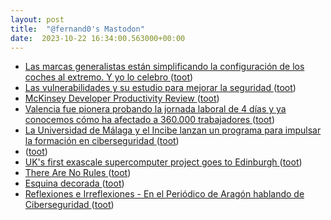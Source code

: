 ```yaml
---
layout: post
title:  "@fernand0's Mastodon"
date:  2023-10-22 16:34:00.563000+00:00
---
```

*  [Las marcas generalistas están simplificando la configuración de los coches al extremo. Y yo lo celebro ](https://www.xataka.com/movilidad/marcas-generalistas-estan-simplificando-configuracion-coches-al-extremo-yo-celebr) ([toot](https://mastodon.social/@fernand0/111279632584725859))
*  [Las vulnerabilidades y su estudio para mejorar la seguridad ](https://fernand0.github.io//fallos-dia-cero) ([toot](https://mastodon.social/@fernand0/111279544996428881))
*  [McKinsey Developer Productivity Review ](https://dannorth.net/mckinsey-review) ([toot](https://mastodon.social/@fernand0/111279289675169504))
*  [Valencia fue pionera probando la jornada laboral de 4 días y ya conocemos cómo ha afectado a 360.000 trabajadores ](https://www.genbeta.com/actualidad/valencia-fue-pionera-probando-jornada-laboral-4-dias-conocemos-como-ha-afectado-a-360-000-trabajadore) ([toot](https://mastodon.social/@fernand0/111279068246045865))
*  [La Universidad de Málaga y el Incibe lanzan un programa para impulsar la formación en ciberseguridad ](https://www.laopiniondemalaga.es/malaga/2023/10/09/universidad-malaga-incibe-lanza-programa-ciberseguridad-93137190.htm) ([toot](https://mastodon.social/@fernand0/111278986826949603))
*  [ ](https://nixnet.social/users/sl1200) ([toot](https://mastodon.social/@fernand0/111278619749181371))
*  [UK's first exascale supercomputer project goes to Edinburgh ](https://thenextweb.com/news/uk-first-exascale-computer-edinburg) ([toot](https://mastodon.social/@fernand0/111278591903306381))
*  [There Are No Rules ](https://www.theatlantic.com/international/archive/2023/10/israel-war-hamas-terrorism-ukraine-russia/675590) ([toot](https://mastodon.social/@fernand0/111278410561810027))
*  [Esquina decorada ](https://www.flickr.com/photos/fernand0/53266227477) ([toot](https://mastodon.social/@fernand0/111278342906103201))
*  [
         Reflexiones e Irreflexiones - En el Periódico de Aragón hablando de Ciberseguridad
       ](http://fernand0.blogalia.com//historias/7876) ([toot](https://mastodon.social/@fernand0/111278280405066238))
